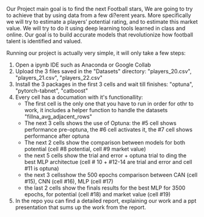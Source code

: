 Our Project main goal is to find the next Football stars, We are going to try to achieve that by
using data from a few di?erent years. More specifically we will try to estimate a players’
potential rating, and to estimate this market value. We will try to do it using deep learning
tools learned in class and online. Our goal is to build accurate models that revolutionize
how football talent is identified and valued.


Running our project is actually very simple, it will only take a few steps:
1) Open a ipynb IDE such as Anaconda or Google Collab
2) Upload the 3 files saved in the "Datasets" directory: "players_20.csv", "players_21.csv", "players_22.csv"
3) Install the 3 packages in the first 3 cells and wait till finishes: "optuna", "pytorch-tabnet", "catboost"
4) Every cell has a documation with it's functionallity:
   * The first cell is the only one that you have to run in order for othr to work, it includes a helper function to handle the datasets "fillna_avg_adjacent_rows"
   * The next 3 cells shows the use of Optuna: the #5 cell shows performance pre-optuna, the #6 cell activates it, the #7 cell shows performance after optuna
   * The next 2 cells show the comparison between models for both potential (cell #8 potential,  cell #9 market value)
   * the next 5 cells show the trial and error + optuna trial to ding the best MLP architectue (cell # 10 + #12-14 are trial and error and cell #11 is optuna)
   * the next 3 cellsshow the 500 epochs comparison between CAN (cell #15), CNN (cell #16), MLP (cell #17)
   * the last 2 cells show the finals results for the best MLP for 3500 epochs, for potential (cell #18) and market value (cell #19)
5) In the repo you can find a detailed report, explaining our work and a ppt presentation that sums up the work from the report.
